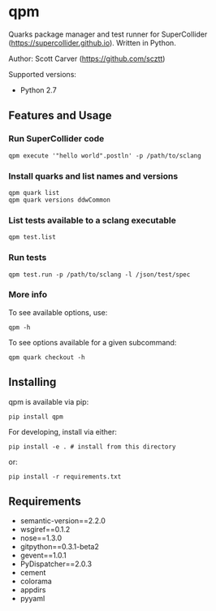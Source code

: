 qpm
===

Quarks package manager and test runner for SuperCollider (https://supercollider.github.io).
Written in Python.

Author: Scott Carver (https://github.com/scztt)

Supported versions: 
- Python 2.7

Features and Usage
------------------

### Run SuperCollider code

    qpm execute '"hello world".postln' -p /path/to/sclang

### Install quarks and list names and versions

    qpm quark list
    qpm quark versions ddwCommon

### List tests available to a sclang executable

	qpm test.list

### Run tests

    qpm test.run -p /path/to/sclang -l /json/test/spec

### More info

To see available options, use:

    qpm -h

To see options available for a given subcommand:

    qpm quark checkout -h

Installing
----------

qpm is available via pip:

    pip install qpm

For developing, install via either:

    pip install -e . # install from this directory

or:

    pip install -r requirements.txt

Requirements
------------

- semantic-version==2.2.0
- wsgiref==0.1.2
- nose==1.3.0
- gitpython==0.3.1-beta2
- gevent==1.0.1
- PyDispatcher==2.0.3
- cement
- colorama
- appdirs
- pyyaml
